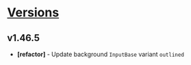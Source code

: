 # [Versions](https://github.com/Tracktor/design-system/releases)

## v1.46.5
- **[refactor]** - Update background `InputBase` variant `outlined` 
